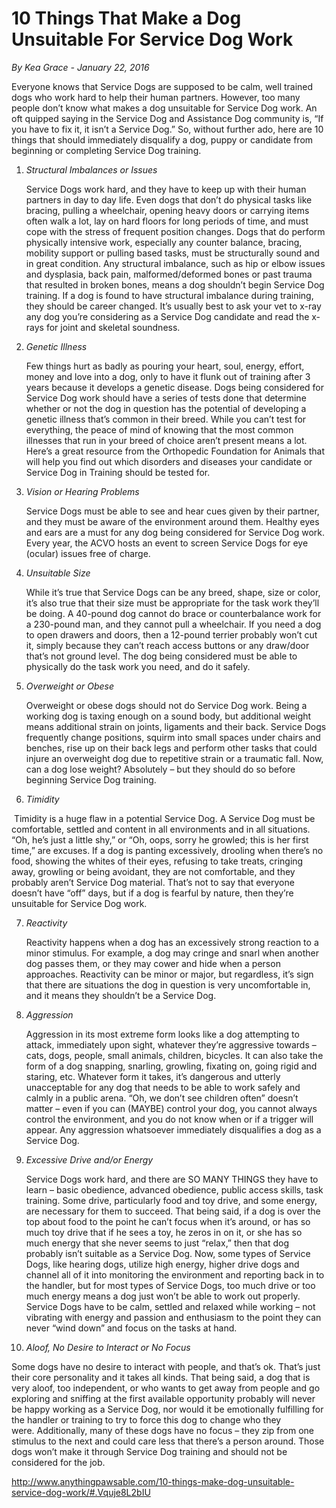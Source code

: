 # 10 Things That Make a Dog Unsuitable For Service Dog Work

_By Kea Grace - January 22, 2016_

Everyone knows that Service Dogs are supposed to be calm, well trained dogs who work hard to help their human partners. However, too many people don’t know what makes a dog unsuitable for Service Dog work. An oft quipped saying in the Service Dog and Assistance Dog community is, “If you have to fix it, it isn’t a Service Dog.” So, without further ado, here are 10 things that should immediately disqualify a dog, puppy or candidate from beginning or completing Service Dog training.

1. *Structural Imbalances or Issues*

   Service Dogs work hard, and they have to keep up with their human partners in day to day life. Even dogs that don’t do physical tasks like bracing, pulling a wheelchair, opening heavy doors or carrying items often walk a lot, lay on hard floors for long periods of time, and must cope with the stress of frequent position changes. Dogs that do perform physically intensive work, especially any counter balance, bracing, mobility support or pulling based tasks, must be structurally sound and in great condition. Any structural imbalance, such as hip or elbow issues and dysplasia, back pain, malformed/deformed bones or past trauma that resulted in broken bones, means a dog shouldn’t begin Service Dog training. If a dog is found to have structural imbalance during training, they should be career changed. It’s usually best to ask your vet to x-ray any dog you’re considering as a Service Dog candidate and read the x-rays for joint and skeletal soundness.

2. *Genetic Illness*

   Few things hurt as badly as pouring your heart, soul, energy, effort, money and love into a dog, only to have it flunk out of training after 3 years because it develops a genetic disease. Dogs being considered for Service Dog work should have a series of tests done that determine whether or not the dog in question has the potential of developing a genetic illness that’s common in their breed. While you can’t test for everything, the peace of mind of knowing that the most common illnesses that run in your breed of choice aren’t present means a lot. Here’s a great resource from the Orthopedic Foundation for Animals that will help you find out which disorders and diseases your candidate or Service Dog in Training should be tested for.

3. *Vision or Hearing Problems*

   Service Dogs must be able to see and hear cues given by their partner, and they must be aware of the environment around them. Healthy eyes and ears are a must for any dog being considered for Service Dog work. Every year, the ACVO hosts an event to screen Service Dogs for eye (ocular) issues free of charge.

4. *Unsuitable Size*

   While it’s true that Service Dogs can be any breed, shape, size or color, it’s also true that their size must be appropriate for the task work they’ll be doing. A 40-pound dog cannot do brace or counterbalance work for a 230-pound man, and they cannot pull a wheelchair. If you need a dog to open drawers and doors, then a 12-pound terrier probably won’t cut it, simply because they can’t reach access buttons or any draw/door that’s not ground level. The dog being considered must be able to physically do the task work you need, and do it safely.

5. *Overweight or Obese*

   Overweight or obese dogs should not do Service Dog work. Being a working dog is taxing enough on a sound body, but additional weight means additional strain on joints, ligaments and their back. Service Dogs frequently change positions, squirm into small spaces under chairs and benches, rise up on their back legs and perform other tasks that could injure an overweight dog due to repetitive strain or a traumatic fall. Now, can a dog lose weight? Absolutely – but they should do so before beginning Service Dog training.

6. *Timidity*

   Timidity is a huge flaw in a potential Service Dog. A Service Dog must be comfortable, settled and content in all environments and in all situations. “Oh, he’s just a little shy,” or “Oh, oops, sorry he growled; this is her first time,” are excuses. If a dog is panting excessively, drooling when there’s no food, showing the whites of their eyes, refusing to take treats, cringing away, growling or being avoidant, they are not comfortable, and they probably aren’t Service Dog material. That’s not to say that everyone doesn’t have “off” days, but if a dog is fearful by nature, then they’re unsuitable for Service Dog work.

7. *Reactivity* 

   Reactivity happens when a dog has an excessively strong reaction to a minor stimulus. For example, a dog may cringe and snarl when another dog passes them, or they may cower and hide when a person approaches. Reactivity can be minor or major, but regardless, it’s sign that there are situations the dog in question is very uncomfortable in, and it means they shouldn’t be a Service Dog.

8. *Aggression* 

   Aggression in its most extreme form looks like a dog attempting to attack, immediately upon sight, whatever they’re aggressive towards – cats, dogs, people, small animals, children, bicycles. It can also take the form of a dog snapping, snarling, growling, fixating on, going rigid and staring, etc. Whatever form it takes, it’s dangerous and utterly unacceptable for any dog that needs to be able to work safely and calmly in a public arena. “Oh, we don’t see children often” doesn’t matter – even if you can (MAYBE) control your dog, you cannot always control the environment, and you do not know when or if a trigger will appear. Any aggression whatsoever immediately disqualifies a dog as a Service Dog.

9. *Excessive Drive and/or Energy*

   Service Dogs work hard, and there are SO MANY THINGS they have to learn – basic obedience, advanced obedience, public access skills, task training. Some drive, particularly food and toy drive, and some energy, are necessary for them to succeed. That being said, if a dog is over the top about food to the point he can’t focus when it’s around, or has so much toy drive that if he sees a toy, he zeros in on it, or she has so much energy that she never seems to just “relax,” then that dog probably isn’t suitable as a Service Dog. Now, some types of Service Dogs, like hearing dogs, utilize high energy, higher drive dogs and channel all of it into monitoring the environment and reporting back in to the handler, but for most types of Service Dogs, too much drive or too much energy means a dog just won’t be able to work out properly. Service Dogs have to be calm, settled and relaxed while working – not vibrating with energy and passion and enthusiasm to the point they can never “wind down” and focus on the tasks at hand.

10. *Aloof, No Desire to Interact or No Focus* 

   Some dogs have no desire to interact with people, and that’s ok. That’s just their core personality and it takes all kinds. That being said, a dog that is very aloof, too independent, or who wants to get away from people and go exploring and sniffing at the first available opportunity probably will never be happy working as a Service Dog, nor would it be emotionally fulfilling for the handler or training to try to force this dog to change who they were. Additionally, many of these dogs have no focus – they zip from one stimulus to the next and could care less that there’s a person around. Those dogs won’t make it through Service Dog training and should not be considered for the job.

http://www.anythingpawsable.com/10-things-make-dog-unsuitable-service-dog-work/#.Vquje8L2bIU 